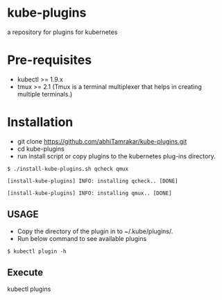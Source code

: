 # kube-plugins
a repository for plugins for kubernetes

# Pre-requisites
* kubectl >= 1.9.x
* tmux >= 2.1
(Tmux is a terminal multiplexer that helps in creating multiple terminals.)

# Installation
* git clone https://github.com/abhiTamrakar/kube-plugins.git
* cd kube-plugins
* run install script or copy plugins to the kubernetes plug-ins directory.
```
$ ./install-kube-plugins.sh qcheck qmux

[install-kube-plugins] INFO: installing qcheck.. [DONE]

[install-kube-plugins] INFO: installing qmux.. [DONE]
```

## USAGE
* Copy the directory of the plugin in to ~/.kube/plugins/.
* Run below command to see available plugins
```
$ kubectl plugin -h
```

## Execute
kubectl plugins <plugin-name> <arguments>
